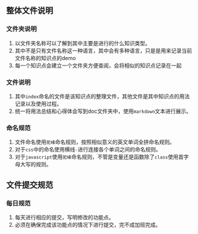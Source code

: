 ## 整体文件说明
### 文件夹说明
1. 以文件夹名称可以了解到其中主要是进行的什么知识类型。
2. 其中不是只有文件名称这一种语言，其中会有多种语言，只是是用来记录当前文件名称的知识点的demo
3. 每一个知识点会建立一个文件夹方便查阅，会将相似的知识点记录在一起
### 文件说明
1. 其中`index`命名的文件是该知识点的整理文件，其他文件是其中知识点的用法记录以及使用过程。
2. 统一将用法总结和心得体会写到doc文件夹中，使用`markdown`文本进行展示。
### 命名规范
1. 文件命名使用`驼峰`命名规则，按照相似意义的英文单词全拼命名规则。
2. 对于`css`中的命名使用横线`-`进行连接各个单词之间的命名规则。
3. 对于`javascript`使用`驼峰`命名规则，不管是变量还是函数除了`class`使用首字母大写的规则。
## 文件提交规范
### 每日规范
1. 每天进行相应的提交，写明修改的功能点。
2. 必须在确保完成该功能点的情况下进行提交，完不成加班完成。

